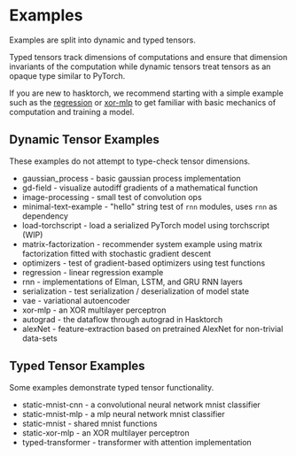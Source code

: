 # Examples

Examples are split into dynamic and typed tensors. 

Typed tensors track dimensions of computations and ensure that 
dimension invariants of the computation while dynamic tensors
treat tensors as an opaque type similar to PyTorch.

If you are new to hasktorch, we recommend starting with a
simple example such as the [regression](regression)
or [xor-mlp](xor-mlp) to get familiar with basic
mechanics of computation and training a model.

## Dynamic Tensor Examples

These examples do not attempt to type-check tensor dimensions.

- gaussian_process - basic gaussian process implementation
- gd-field - visualize autodiff gradients of a mathematical function
- image-processing - small test of convolution ops
- minimal-text-example - "hello" string test of `rnn` modules, uses `rnn` as dependency
- load-torchscript - load a serialized PyTorch model using torchscript (WIP)
- matrix-factorization - recommender system example using matrix factorization fitted with stochastic gradient descent
- optimizers - test of gradient-based optimizers using test functions
- regression - linear regression example
- rnn - implementations of Elman, LSTM, and GRU RNN layers
- serialization - test serialization / deserialization of model state
- vae - variational autoencoder
- xor-mlp - an XOR multilayer perceptron
- autograd - the dataflow through autograd in Hasktorch
- alexNet - feature-extraction based on pretrained AlexNet for non-trivial data-sets

## Typed Tensor Examples

Some examples demonstrate typed tensor functionality. 

- static-mnist-cnn - a convolutional neural network mnist classifier
- static-mnist-mlp - a mlp neural network mnist classifier
- static-mnist - shared mnist functions
- static-xor-mlp - an XOR multilayer perceptron
- typed-transformer - transformer with attention implementation
